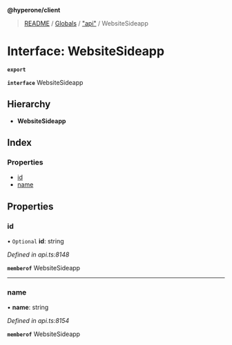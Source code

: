 **@hyperone/client**

> [README](../README.md) / [Globals](../globals.md) / ["api"](../modules/_api_.md) / WebsiteSideapp

# Interface: WebsiteSideapp

**`export`** 

**`interface`** WebsiteSideapp

## Hierarchy

* **WebsiteSideapp**

## Index

### Properties

* [id](_api_.websitesideapp.md#id)
* [name](_api_.websitesideapp.md#name)

## Properties

### id

• `Optional` **id**: string

*Defined in api.ts:8148*

**`memberof`** WebsiteSideapp

___

### name

•  **name**: string

*Defined in api.ts:8154*

**`memberof`** WebsiteSideapp

